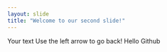 ```yaml
---
layout: slide
title: "Welcome to our second slide!"
---
```

Your text
Use the left arrow to go back! Hello Github
